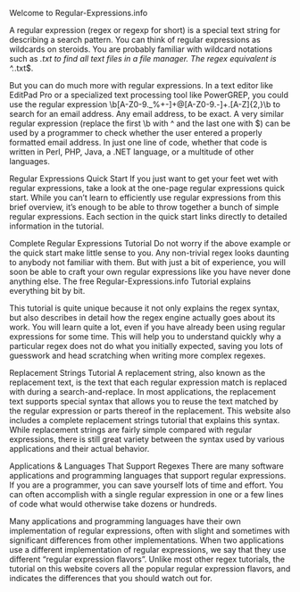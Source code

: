 Welcome to Regular-Expressions.info

A regular expression (regex or regexp for short) is a special text string for describing a search pattern. You can think of regular expressions as wildcards on steroids. You are probably familiar with wildcard notations such as *.txt to find all text files in a file manager. The regex equivalent is ^.*\.txt$.

But you can do much more with regular expressions. In a text editor like EditPad Pro or a specialized text processing tool like PowerGREP, you could use the regular expression \b[A-Z0-9._%+-]+@[A-Z0-9.-]+\.[A-Z]{2,}\b to search for an email address. Any email address, to be exact. A very similar regular expression (replace the first \b with ^ and the last one with $) can be used by a programmer to check whether the user entered a properly formatted email address. In just one line of code, whether that code is written in Perl, PHP, Java, a .NET language, or a multitude of other languages.

Regular Expressions Quick Start
If you just want to get your feet wet with regular expressions, take a look at the one-page regular expressions quick start. While you can’t learn to efficiently use regular expressions from this brief overview, it’s enough to be able to throw together a bunch of simple regular expressions. Each section in the quick start links directly to detailed information in the tutorial.

Complete Regular Expressions Tutorial
Do not worry if the above example or the quick start make little sense to you. Any non-trivial regex looks daunting to anybody not familiar with them. But with just a bit of experience, you will soon be able to craft your own regular expressions like you have never done anything else. The free Regular-Expressions.info Tutorial explains everything bit by bit.

This tutorial is quite unique because it not only explains the regex syntax, but also describes in detail how the regex engine actually goes about its work. You will learn quite a lot, even if you have already been using regular expressions for some time. This will help you to understand quickly why a particular regex does not do what you initially expected, saving you lots of guesswork and head scratching when writing more complex regexes.

Replacement Strings Tutorial
A replacement string, also known as the replacement text, is the text that each regular expression match is replaced with during a search-and-replace. In most applications, the replacement text supports special syntax that allows you to reuse the text matched by the regular expression or parts thereof in the replacement. This website also includes a complete replacement strings tutorial that explains this syntax. While replacement strings are fairly simple compared with regular expressions, there is still great variety between the syntax used by various applications and their actual behavior.

Applications & Languages That Support Regexes
There are many software applications and programming languages that support regular expressions. If you are a programmer, you can save yourself lots of time and effort. You can often accomplish with a single regular expression in one or a few lines of code what would otherwise take dozens or hundreds.

Many applications and programming languages have their own implementation of regular expressions, often with slight and sometimes with significant differences from other implementations. When two applications use a different implementation of regular expressions, we say that they use different “regular expression flavors”. Unlike most other regex tutorials, the tutorial on this website covers all the popular regular expression flavors, and indicates the differences that you should watch out for.
